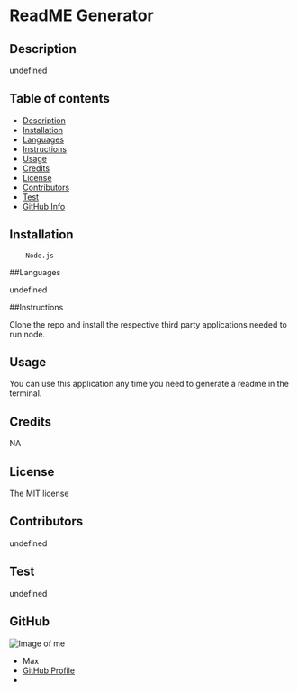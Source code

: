 
# **ReadME Generator**


## Description 

undefined

## Table of contents

- [Description](#Description)
- [Installation](#Installation)
- [Languages](#Languages)
- [Instructions](#Instructions)
- [Usage](#Usage)
- [Credits](#Credits)
- [License](#License)
- [Contributors](#Contributors)
- [Test](#Test)
- [GitHub Info](#GitHub) 


## Installation

        Node.js

##Languages

undefined

##Instructions

Clone the repo and install the respective third party applications needed to run node. 

## Usage

You can use this application any time you need to generate a readme in the terminal.

## Credits

NA

## License

The MIT license

## Contributors

undefined

## Test

undefined



## GitHub

![Image of me](https://avatars.githubusercontent.com/u/82851316?v=4)
- Max
- [GitHub Profile](https://github.com/fausnightm)
- <null>

